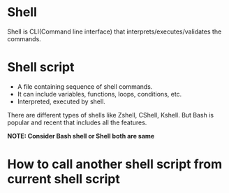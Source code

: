 # Shell

Shell is CLI(Command line interface) that interprets/executes/validates the commands. 

# Shell script

* A file containing sequence of shell commands.
* It can include variables, functions, loops, conditions, etc.
* Interpreted, executed by shell.

There are different types of shells like Zshell, CShell, Kshell. But Bash is popular and recent that includes all the features.

**NOTE: Consider Bash shell or Shell both are same**

# How to call another shell script from current shell script

